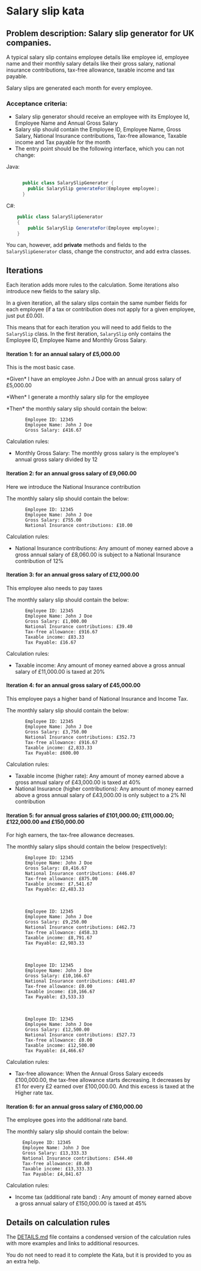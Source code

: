 Salary slip kata
================
## Problem description: Salary slip generator for UK companies.

  A typical salary slip contains employee details like employee id, employee name and their monthly salary details like their gross salary, national insurance contributions, tax-free allowance, taxable income and tax payable.

  Salary slips are generated each month for every employee.


### Acceptance criteria:
- Salary slip generator should receive an employee with its Employee Id, Employee Name and Annual Gross Salary
- Salary slip should contain the Employee ID, Employee Name, Gross Salary, National Insurance contributions, Tax-free allowance, Taxable income and Tax payable for the month
- The entry point should be the following interface, which you can not change:

Java: 
```java

      public class SalarySlipGenerator {
        public SalarySlip generateFor(Employee employee);
      }

```

C#:
```csharp
    public class SalarySlipGenerator
    {
        public SalarySlip GenerateFor(Employee employee);
    }
```

You can, however, add **private** methods and fields to the `SalarySlipGenerator` class, change the constructor, and add extra classes.

## Iterations

Each iteration adds more rules to the calculation. Some iterations also introduce new fields to the salary slip.

In a given iteration, all the salary slips contain the same number fields for each employee (if a tax or contribution does not apply for a given employee, just put £0.00).

This means that for each iteration you will need to add fields to the `SalarySlip` class. In the first iteration, `SalarySlip` only contains the Employee ID, Employee Name and Monthly Gross Salary.

#### Iteration 1: for an annual salary of £5,000.00
This is the most basic case.

  <p>*Given* I have an employee John J Doe with an annual gross salary of £5,000.00</p>
  <p>*When* I generate a monthly salary slip for the employee</p>
  <p>*Then* the monthly salary slip should contain the below:</p>

           Employee ID: 12345
           Employee Name: John J Doe
           Gross Salary: £416.67

Calculation rules:
 * Monthly Gross Salary: The monthly gross salary is the employee's annual gross salary divided by 12

#### Iteration 2: for an annual gross salary of £9,060.00

Here we introduce the National Insurance contribution

  <p>The monthly salary slip should contain the below:</p>

           Employee ID: 12345
           Employee Name: John J Doe
           Gross Salary: £755.00
           National Insurance contributions: £10.00

Calculation rules:
 * National Insurance contributions: Any amount of money earned above a gross annual salary of £8,060.00 is subject to a National Insurance contribution of 12%

#### Iteration 3: for an annual gross salary of £12,000.00

This employee also needs to pay taxes

  <p>The monthly salary slip should contain the below:</p>

           Employee ID: 12345
           Employee Name: John J Doe
           Gross Salary: £1,000.00
           National Insurance contributions: £39.40
           Tax-free allowance: £916.67
           Taxable income: £83.33
           Tax Payable: £16.67

Calculation rules:
 * Taxable income: Any amount of money earned above a gross annual salary of £11,000.00 is taxed at 20%

#### Iteration 4: for an annual gross salary of £45,000.00

This employee pays a higher band of National Insurance and Income Tax.

  <p>The monthly salary slip should contain the below:</p>

           Employee ID: 12345
           Employee Name: John J Doe
           Gross Salary: £3,750.00
           National Insurance contributions: £352.73
           Tax-free allowance: £916.67
           Taxable income: £2,833.33
           Tax Payable: £600.00

Calculation rules:
 * Taxable income (higher rate): Any amount of money earned above a gross annual salary of £43,000.00 is taxed at 40%
 * National Insurance (higher contributions): Any amount of money earned above a gross annual salary of £43,000.00 is only subject to a 2% NI contribution

#### Iteration 5: for annual gross salaries of £101,000.00; £111,000.00; £122,000.00 and £150,000.00

For high earners, the tax-free allowance decreases.

  <p>The monthly salary slips should contain the below (respectively):</p>

           Employee ID: 12345
           Employee Name: John J Doe
           Gross Salary: £8,416.67
           National Insurance contributions: £446.07
           Tax-free allowance: £875.00
           Taxable income: £7,541.67
           Tax Payable: £2,483.33
   <br>

           Employee ID: 12345
           Employee Name: John J Doe
           Gross Salary: £9,250.00
           National Insurance contributions: £462.73
           Tax-free allowance: £458.33
           Taxable income: £8,791.67
           Tax Payable: £2,983.33
   <br>

           Employee ID: 12345
           Employee Name: John J Doe
           Gross Salary: £10,166.67
           National Insurance contributions: £481.07
           Tax-free allowance: £0.00
           Taxable income: £10,166.67
           Tax Payable: £3,533.33
   <br>

           Employee ID: 12345
           Employee Name: John J Doe
           Gross Salary: £12,500.00
           National Insurance contributions: £527.73
           Tax-free allowance: £0.00
           Taxable income: £12,500.00
           Tax Payable: £4,466.67

Calculation rules:
 * Tax-free allowance: When the Annual Gross Salary exceeds £100,000.00, the tax-free allowance starts decreasing. It decreases by £1 for every £2 earned over £100,000.00. And this excess is taxed at the Higher rate tax.

#### Iteration 6: for an annual gross salary of £160,000.00

The employee goes into the additional rate band.

  <p>The monthly salary slip should contain the below:</p>

          Employee ID: 12345
          Employee Name: John J Doe
          Gross Salary: £13,333.33
          National Insurance contributions: £544.40
          Tax-free allowance: £0.00
          Taxable income: £13,333.33
          Tax Payable: £4,841.67


Calculation rules:
 * Income tax (additional rate band) : Any amount of money earned above a gross annual salary of £150,000.00 is taxed at 45%


## Details on calculation rules

The [DETAILS.md](DETAILS.md) file contains a condensed version of the calculation rules with more examples and links to additional resources.

You do not need to read it to complete the Kata, but it is provided to you as an extra help.